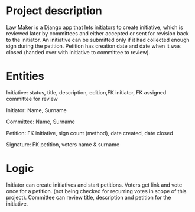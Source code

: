 # Project description
Law Maker is a Django app that lets initiators to create initiative, which is reviewed later by committees and either accepted or sent for revision back to the initiator. 
An initiative can be submitted only if it had collected enough sign during the petition. 
Petition has creation date and date when it was closed (handed over with initiative to committee to review).

# Entities
Initiative: status, title, description, edition,FK initiator, FK assigned committee for review

Initiator: Name, Surname

Committee: Name, Surname

Petition: FK initiative, sign count (method), date created, date closed

Signature: FK petition, voters name & surname

# Logic
Initiator can create initiatives and start petitions.
Voters get link and vote once for a petition. (not being checked for recurring votes in scope of this project).
Committee can review title, description and petition for the initiative.
